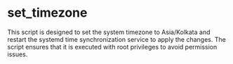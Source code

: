 # set_timezone
This script is designed to set the system timezone to Asia/Kolkata and restart the systemd time synchronization service to apply the changes. The script ensures that it is executed with root privileges to avoid permission issues.
